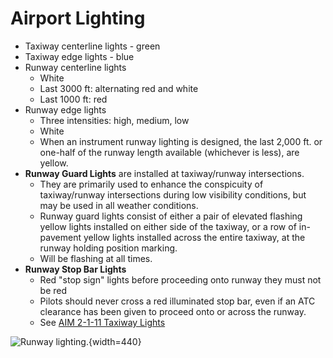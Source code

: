 # Airport Lighting

* Taxiway centerline lights - green
* Taxiway edge lights - blue
* Runway centerline lights
  * White
  * Last 3000 ft: alternating red and white
  * Last 1000 ft: red
* Runway edge lights
  * Three intensities: high, medium, low
  * White
  * When an instrument runway lighting is designed, the last 2,000 ft. or one-half of the runway length available (whichever is less), are yellow.
* **Runway Guard Lights** are installed at taxiway/runway intersections.
  * They are primarily used to enhance the conspicuity of taxiway/runway intersections during low visibility conditions, but may be used in all weather conditions.
  * Runway guard lights consist of either a pair of elevated flashing yellow lights installed on either side of the taxiway, or a row of in-pavement yellow lights installed across the entire taxiway, at the runway holding position marking.
  * Will be flashing at all times.
* **Runway Stop Bar Lights**
  * Red "stop sign" lights before proceeding onto runway they must not be red
  * Pilots should never cross a red illuminated stop bar, even if an ATC clearance has been given to proceed onto or across the runway.
  * See [AIM 2-1-11 Taxiway Lights](https://www.faa.gov/air_traffic/publications/atpubs/aim_html/chap2_section_1.html#$paragraph2-1-11)

![Runway lighting.](/img/select-airport-and-surface-lighting.png){width=440}
